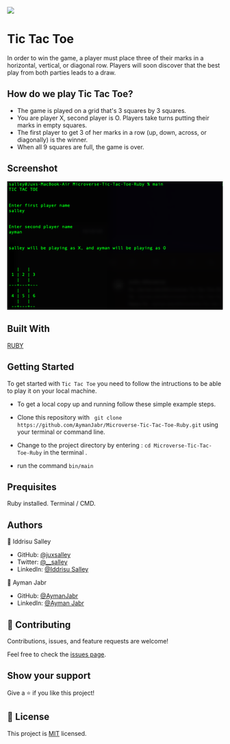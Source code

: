 ![](https://img.shields.io/badge/Microverse-blueviolet)

# Tic Tac Toe

In order to win the game, a player must place three of their marks in a horizontal, vertical, or diagonal row.
Players will soon discover that the best play from both parties leads to a draw. 

## How do we play Tic Tac Toe?

- The game is played on a grid that's 3 squares by 3 squares.
- You are player X, second player is O. Players take turns putting their marks in empty squares.
- The first player to get 3 of her marks in a row (up, down, across, or diagonally) is the winner.
- When all 9 squares are full, the game is over.


## Screenshot

![Screenshot](tic.png)

## Built With
 [RUBY](https://github.com/AymanJabr/Microverse-Tic-Tac-Toe-Ruby)

## Getting Started

To get started with ````Tic Tac Toe```` you need to follow the intructions to be able to play it on your local machine.

- To get a local copy up and running follow these simple example steps.

- Clone this repository with ``` git clone https://github.com/AymanJabr/Microverse-Tic-Tac-Toe-Ruby.git``` using your terminal or command line.
- Change to the project directory by entering :
```cd Microverse-Tic-Tac-Toe-Ruby``` in the terminal .
- run the command ```bin/main```

## Prequisites

Ruby installed.
Terminal / CMD.

## Authors

👤 Iddrisu Salley

- GitHub: [@juxsalley](https://github.com/juxsalley)
- Twitter: [@__salley](https://twitter.com/__salley)
- LinkedIn: [@Iddrisu Salley](https://www.linkedin.com/in/dev-salley/)

👤 Ayman Jabr

- GitHub: [@AymanJabr](https://github.com/AymanJabr)
- LinkedIn: [@Ayman Jabr](https://www.linkedin.com/in/ayman-jabr-3705a4100/)


## 🤝 Contributing

Contributions, issues, and feature requests are welcome!

Feel free to check the [issues page](https://github.com/AymanJabr/Microverse-Tic-Tac-Toe-Ruby/pull/3).

## Show your support

Give a ⭐️ if you like this project!

## 📝 License

This project is [MIT](LICENSE) licensed.
